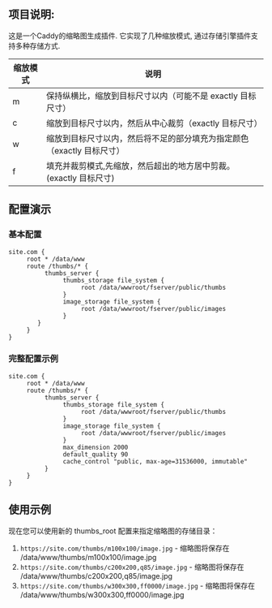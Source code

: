 ## 项目说明:

这是一个Caddy的缩略图生成插件. 它实现了几种缩放模式, 通过存储引擎插件支持多种存储方式.

| 缩放模式 | 说明 |
|-------|-------|
| m | 保持纵横比，缩放到目标尺寸以内（可能不是 exactly 目标尺寸） |
| c | 缩放到目标尺寸以内，然后从中心裁剪（exactly 目标尺寸） |
| w | 缩放到目标尺寸以内，然后将不足的部分填充为指定颜色（exactly 目标尺寸） |
| f  | 填充并裁剪模式,先缩放，然后超出的地方居中剪裁。(exactly 目标尺寸) |


## 配置演示

### 基本配置
```caddyfile
site.com {
     root * /data/www
     route /thumbs/* {
          thumbs_server {
               thumbs_storage file_system {
                    root /data/wwwroot/fserver/public/thumbs
               }
               image_storage file_system {
                    root /data/wwwroot/fserver/public/images
               }
        }
     }
}
```

### 完整配置示例
```caddyfile
site.com {
     root * /data/www
     route /thumbs/* {
          thumbs_server {
               thumbs_storage file_system {
                    root /data/wwwroot/fserver/public/thumbs
               }
               image_storage file_system {
                    root /data/wwwroot/fserver/public/images
               }
               max_dimension 2000
               default_quality 90
               cache_control "public, max-age=31536000, immutable"
          }
     }
}
```

## 使用示例

现在您可以使用新的 thumbs_root 配置来指定缩略图的存储目录：

1. `https://site.com/thumbs/m100x100/image.jpg` - 缩略图将保存在 /data/www/thumbs/m100x100/image.jpg
2. `https://site.com/thumbs/c200x200,q85/image.jpg` - 缩略图将保存在 /data/www/thumbs/c200x200,q85/image.jpg
3. `https://site.com/thumbs/w300x300,ff0000/image.jpg` - 缩略图将保存在 /data/www/thumbs/w300x300,ff0000/image.jpg

